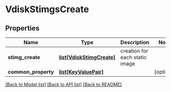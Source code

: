 # VdiskStimgsCreate

## Properties
Name | Type | Description | Notes
------------ | ------------- | ------------- | -------------
**stimg_create** | [**list[VdiskStimgCreate]**](VdiskStimgCreate.md) | creation for each static image | 
**common_property** | [**list[KeyValuePair]**](KeyValuePair.md) |  | [optional] 

[[Back to Model list]](../README.md#documentation-for-models) [[Back to API list]](../README.md#documentation-for-api-endpoints) [[Back to README]](../README.md)


